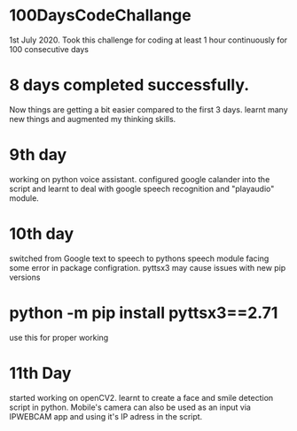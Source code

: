 # 100DaysCodeChallange
1st July 2020. Took this challenge for coding at least 1 hour continuously for 100 consecutive days

# 8 days completed successfully.
Now things are getting a bit easier compared to the first 3 days.
learnt many new things and augmented my thinking skills.

# 9th day
working on python voice assistant. configured google calander into the script and learnt to deal with google speech recognition and "playaudio" module.

# 10th day
switched from Google text to speech to pythons speech module
facing some error in package configration.
pyttsx3 may cause issues with new pip versions
# python -m pip install pyttsx3==2.71
  use this for proper working
  
# 11th Day
  started working on openCV2. learnt to create a face and smile detection script in python.
  Mobile's camera can also be used as an input via IPWEBCAM app and using it's IP adress in the script.

